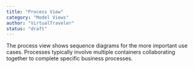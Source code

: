 ```yaml
---
title: "Process View"
category: "Model Views"
author: "VirtualTraveler"
status: "draft"
---
```


The process view shows sequence diagrams for the more important use cases. Processes typically involve multiple containers collaborating together to complete specific business processes.